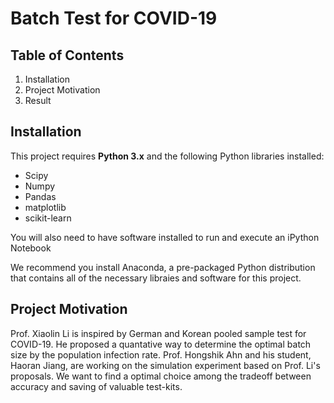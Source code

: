 # Batch Test for COVID-19

## Table of Contents
1. Installation
2. Project Motivation
3. Result

## Installation

This project requires **Python 3.x** and the following Python libraries installed:

* Scipy
* Numpy
* Pandas
* matplotlib
* scikit-learn

You will also need to have software installed to run and execute an iPython Notebook

We recommend you install Anaconda, a pre-packaged Python distribution that contains all of the necessary libraies and software for this project.

## Project Motivation

Prof. Xiaolin Li is inspired by German and Korean pooled sample test for COVID-19. He proposed a quantative way to determine the optimal batch size by the population infection rate. Prof. Hongshik Ahn and his student, Haoran Jiang, are working on the simulation experiment based on Prof. Li's proposals. We want to find a optimal choice among the tradeoff between accuracy and saving of valuable test-kits.
